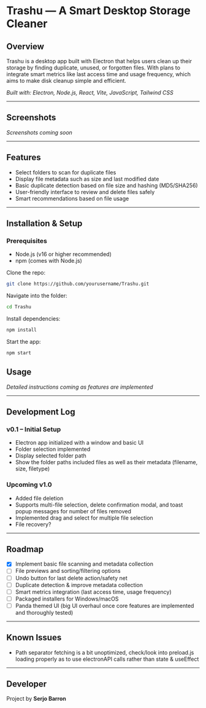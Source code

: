 # Trashu — A Smart Desktop Storage Cleaner

## Overview  
Trashu is a desktop app built with Electron that helps users clean up their storage by finding duplicate, unused, or forgotten files. With plans to integrate smart metrics like last access time and usage frequency, which aims to make disk cleanup simple and efficient.

*Built with: Electron, Node.js, React, Vite, JavaScript, Tailwind CSS*

---

## Screenshots  

*Screenshots coming soon*

---

## Features  
- Select folders to scan for duplicate files  
- Display file metadata such as size and last modified date  
- Basic duplicate detection based on file size and hashing (MD5/SHA256)
- User-friendly interface to review and delete files safely  
- Smart recommendations based on file usage  

---

## Installation & Setup  

### Prerequisites  
- Node.js (v16 or higher recommended)  
- npm (comes with Node.js)  

Clone the repo:  
```bash
git clone https://github.com/yourusername/Trashu.git
```
Navigate into the folder:
```bash
cd Trashu
```

Install dependencies:
```bash
npm install
```

Start the app:
```bash
npm start
```

## Usage

*Detailed instructions coming as features are implemented*

---

## Development Log

### **v0.1 – Initial Setup**
- Electron app initialized with a window and basic UI
- Folder selection implemented
- Display selected folder path
- Show the folder paths included files as well as their metadata (filename, size, filetype)

### **Upcoming v1.0**
- Added file deletion
- Supports multi-file selection, delete confirmation modal, and toast popup messages for number of files removed
- Implemented drag and select for multiple file selection
- File recovery?

---

## Roadmap
- [x] Implement basic file scanning and metadata collection
- [ ] File previews and sorting/filtering options
- [ ] Undo button for last delete action/safety net
- [ ] Duplicate detection & improve metadata collection
- [ ] Smart metrics integration (last access time, usage frequency)
- [ ] Packaged installers for Windows/macOS
- [ ] Panda themed UI (big UI overhaul once core features are implemented and thoroughly tested)

---

## Known Issues
- Path separator fetching is a bit unoptimized, check/look into preload.js loading properly as to use electronAPI calls rather than state & useEffect

---

## Developer

Project by **Serjo Barron**